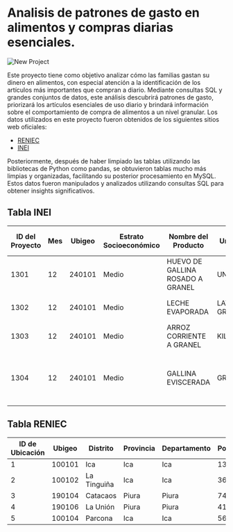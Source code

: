 # Analisis de patrones de gasto en alimentos y compras diarias esenciales.
![New Project](https://github.com/user-attachments/assets/a3e3b856-36ce-4f73-83d8-5ac19d50c64d)

Este proyecto tiene como objetivo analizar cómo las familias gastan su dinero en alimentos, con especial atención a la identificación de los artículos más importantes que compran a diario. Mediante consultas SQL y grandes conjuntos de datos, este análisis descubrirá patrones de gasto, priorizará los artículos esenciales de uso diario y brindará información sobre el comportamiento de compra de alimentos a un nivel granular. Los datos utilizados en este proyecto fueron obtenidos de los siguientes sitios web oficiales:

- [RENIEC](https://www.reniec.gob.pe/portal/masServiciosLinea.htm)
- [INEI](https://www.inei.gob.pe/estadisticas-indice-tematico/)

Posteriormente, después de haber limpiado las tablas utilizando las bibliotecas de Python como pandas, se obtuvieron tablas mucho más limpias y organizadas, facilitando su posterior procesamiento en MySQL. Estos datos fueron manipulados y analizados utilizando consultas SQL para obtener insights significativos.

## Tabla INEI

| ID del Proyecto | Mes  | Ubigeo  | Estrato Socioeconómico | Nombre del Producto            | Unidad      | Sistema de Unidades | Marca           | Lugar de Compra                     | Monto Total | Tipo de Pago    |
|-----------------|------|---------|------------------------|--------------------------------|-------------|---------------------|-----------------|-------------------------------------|-------------|-----------------|
| 1301            | 12   | 240101  | Medio                  | HUEVO DE GALLINA ROSADO A GRANEL | UNIDAD      | Gramos              | SIN MARCA - SM  | BODEGA AL POR MENOR                | 2           | Precio Normal   |
| 1302            | 12   | 240101  | Medio                  | LECHE EVAPORADA                 | LATA GRANDE | Gramos              | GLORIA          | BODEGA AL POR MENOR                | 3           | Precio Normal   |
| 1303            | 12   | 240101  | Medio                  | ARROZ CORRIENTE A GRANEL        | KILO        | No Definido         | SIN MARCA - SM  | BODEGA AL POR MENOR                | 3           | Precio Normal   |
| 1304            | 12   | 240101  | Medio                  | GALLINA EVISCERADA              | GRAMO       | No Definido         | SIN MARCA - SM  | MERCADO - PUESTO DE MERCADO POR MENOR | 10         | Precio Normal   |


## Tabla RENIEC

| ID de Ubicación | Ubigeo  | Distrito       | Provincia | Departamento | Población |
|-----------------|---------|----------------|-----------|--------------|-----------|
| 1               | 100101  | Ica            | Ica       | Ica          | 134249    |
| 2               | 100102  | La Tinguiña    | Ica       | Ica          | 36909     |
| 3               | 190104  | Catacaos       | Piura     | Piura        | 74562     |
| 4               | 190106  | La Unión       | Piura     | Piura        | 41736     |
| 5               | 100104  | Parcona        | Ica       | Ica          | 56336     |


